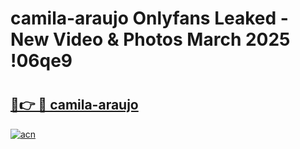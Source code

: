 # camila-araujo Onlyfans Leaked - New Video & Photos March 2025 !06qe9

# <h2><a href="https://u88eyh.iuczelnia.edu.pl?title=camila-araujo&ref=06qe9">🔗👉 🔴 camila-araujo</a></h2>

[![acn](https://github.com/user-attachments/assets/0f9c940e-d8b0-45ae-aac7-cd30a18b3e1c)](https://u88eyh.iuczelnia.edu.pl?title=camila-araujo&ref=06qe9)

